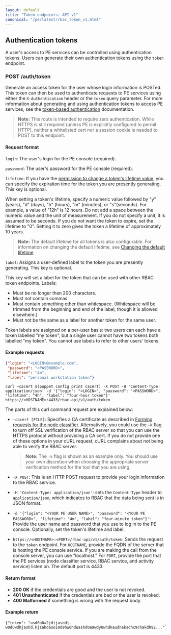 ```yaml
---
layout: default
title: "Token endpoints: API v1"
canonical: "/pe/latest/rbac_token_v1.html"
---
```


## Authentication tokens

A user's access to PE services can be controlled using authentication tokens. Users can generate their own authentication tokens using the `token` endpoint.

### POST /auth/token

Generate an access token for the user whose login information is POSTed. This token can then be used to authenticate requests to PE services using either the `X-Authentication` header or the `token` query parameter. For more information about generating and using authentication tokens to access PE services, see the [token-based authentication](./rbac_token_auth.html) documentation.

> **Note:** This route is intended to require zero authentication. While HTTPS is still required (unless PE is explicitly configured to permit HTTP), neither a whitelisted cert nor a session cookie is needed to POST to this endpoint.

#### Request format

`login`: The user's login for the PE console (required).

`password`: The user's password for the PE console (required). 

`lifetime`: If you have the [permission to change a token's lifetime value](./rbac_token_auth.html#setting-a-token-specific-lifetime), you can specify the expiration time for the token you are presently generating. This key is optional. 

When setting a token's lifetime, specify a numeric value followed by "y" (years), "d" (days), "h" (hours), "m" (minutes), or "s"(seconds). For example, a value of "12h" is 12 hours. Do not add a space between the numeric value and the unit of measurement. If you do not specify a unit, it is assumed to be seconds. If you do not want the token to expire, set the lifetime to "0". Setting it to zero gives the token a lifetime of approximately 10 years.

> **Note:** The default lifetime for all tokens is also configurable. For information on changing the default lifetime, see [Changing the default lifetime](./rbac_token_auth.html#changing-the-default-lifetime).

`label`: Assigns a user-defined label to the token you are presently generating. This key is optional. 

This key will set a label for the token that can be used with other RBAC token endpoints. Labels:

* Must be no longer than 200 characters.
* Must not contain commas.
* Must contain something other than whitespace. (Whitespace will be trimmed from the beginning and end of the label, though it is allowed elsewhere.)
* Must not be the same as a label for another token for the same user.

Token labels are assigned on a per-user basis: two users can each have a token labelled "my token", but a single user cannot have two tokens both labelled "my token". You cannot use labels to refer to other users' tokens. 

#### Example requests

``` json
{"login": "<LOGIN>@example.com",
 "password": "<PASSWORD>",
 "lifetime": "4m",
 "label": "personal workstation token"}
```

```
curl –cacert $(puppet config print cacert) -X POST -H 'Content-Type: application/json' -d '{"login": "<LOGIN>", "password": "<PASSWORD>", "lifetime": "4h", "label": "four-hour token"}' https://<HOSTNAME>:4433/rbac-api/v1/auth/token
```

The parts of this curl command request are explained below:
   
* `–cacert [FILE]`: Specifies a CA certificate as described in [Forming requests for the node classifier](./nc_forming_requests.html#authentication). Alternatively, you could use the `-k` flag to turn off SSL verification of the RBAC server so that you can use the HTTPS protocol without providing a CA cert. If you do not provide one of these options in your cURL request, cURL complains about not being able to verify the RBAC server.
   
   > **Note:** The `-k` flag is shown as an example only. You should use your own discretion when choosing the appropriate server verification method for the tool that you are using. 
   
* `-X POST`: This is an HTTP POST request to provide your login information to the RBAC service.
* `-H 'Content-Type: application/json'`: sets the `Content-Type` header to `application/json`, which indicates to RBAC that the data being sent is in JSON format..
* `-d '{"login": "<YOUR PE USER NAME>", "password": "<YOUR PE PASSWORD>", "lifetime": "4m", "label": "four-minute token"}'`: Provide the user name and password that you use to log in to the PE console. Optionally, set the token's lifetime and label. 
* `https://<HOSTNAME>:<PORT>/rbac-api/v1/auth/token`: Sends the request to the `token` endpoint. For `HOSTNAME`, provide the FQDN of the server that is hosting the PE console service. If you are making the call from the console server, you can use "localhost." For `PORT`, provide the port that the PE services (node classifier service, RBAC service, and activity service) listen on. The default port is 4433.
   
#### Return format

* **200 OK** if the credentials are good and the user is not revoked.
* **401 Unauthenticated** if the credentials are bad or the user is revoked.
* **400 Malformed** if something is wrong with the request body.

#### Example return

    {"token": "asd0u0=2jdijasodj-w0duwdhjashd,kjsahdasoi0d9hw0hduashd0a9wdy0whdkaudhaksdhc9chakdh92..."}







